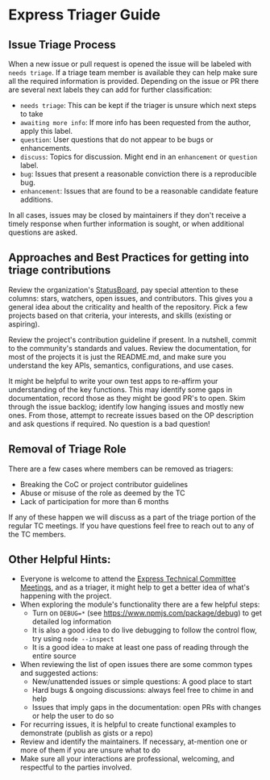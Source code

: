 # Express Triager Guide

## Issue Triage Process

When a new issue or pull request is opened the issue will be labeled with `needs triage`. If a triage team member is available they can help make sure all the required information is provided. Depending on the issue or PR there are several next labels they can add for further classification:

- `needs triage`: This can be kept if the triager is unsure which next steps to take
- `awaiting more info`: If more info has been requested from the author, apply this label.
- `question`: User questions that do not appear to be bugs or enhancements.
- `discuss`: Topics for discussion. Might end in an `enhancement` or `question` label.
- `bug`: Issues that present a reasonable conviction there is a reproducible bug.
- `enhancement`: Issues that are found to be a reasonable candidate feature additions.

In all cases, issues may be closed by maintainers if they don't receive a timely response when further information is sought, or when additional questions are asked.

## Approaches and Best Practices for getting into triage contributions

Review the organization's [StatusBoard](https://expressjs.github.io/statusboard/), pay special attention to these columns: stars, watchers, open issues, and contributors. This gives you a general idea about the criticality and health of the repository. Pick a few projects based on that criteria, your interests, and skills (existing or aspiring).

Review the project's contribution guideline if present. In a nutshell, commit to the community's standards and values. Review the documentation, for most of the projects it is just the README.md, and make sure you understand the key APIs, semantics, configurations, and use cases.

It might be helpful to write your own test apps to re-affirm your understanding of the key functions. This may identify some gaps in documentation, record those as they might be good PR's to open. Skim through the issue backlog; identify low hanging issues and mostly new ones. From those, attempt to recreate issues based on the OP description and ask questions if required. No question is a bad question!

## Removal of Triage Role

There are a few cases where members can be removed as triagers:

- Breaking the CoC or project contributor guidelines
- Abuse or misuse of the role as deemed by the TC
- Lack of participation for more than 6 months

If any of these happen we will discuss as a part of the triage portion of the regular TC meetings. If you have questions feel free to reach out to any of the TC members.

## Other Helpful Hints:

- Everyone is welcome to attend the [Express Technical Committee Meetings](https://github.com/expressjs/discussions#expressjs-tc-meetings), and as a triager, it might help to get a better idea of what's happening with the project.
- When exploring the module's functionality there are a few helpful steps:
  - Turn on `DEBUG=*` (see https://www.npmjs.com/package/debug) to get detailed log information
  - It is also a good idea to do live debugging to follow the control flow, try using `node --inspect`
  - It is a good idea to make at least one pass of reading through the entire source
- When reviewing the list of open issues there are some common types and suggested actions:
  - New/unattended issues or simple questions: A good place to start
  - Hard bugs & ongoing discussions: always feel free to chime in and help
  - Issues that imply gaps in the documentation: open PRs with changes or help the user to do so
- For recurring issues, it is helpful to create functional examples to demonstrate (publish as gists or a repo)
- Review and identify the maintainers. If necessary, at-mention one or more of them if you are unsure what to do
- Make sure all your interactions are professional, welcoming, and respectful to the parties involved.
